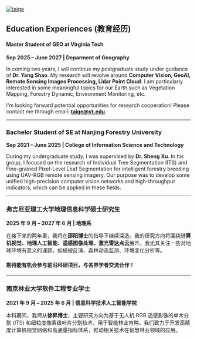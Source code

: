 [![taige](https://img.shields.io/badge/XX-github-blue?logo=github)](https://github.com/luotiger123)

## Education Experiences (教育经历)  
#### Master Student of GEO at Virginia Tech
**Sep 2025 – June 2027 | Deparment of Geography**

In coming two years, I will continue my postgraduate study under guidance of  **Dr. Yang Shao**. My research will revolve around **Computer Vision, GeoAI, Remote Sensing Images Processing, Lidar Point Cloud**. I am particularly interested in some meaningful topics for our Earth such as Vegetation Mapping, Forestry Dynamic, Environment Monitoring, etc.

 I'm looking forward potential opportunities for research cooperation! Please contact me through email: **taige@vt.edu**.

---
### **Bachelor Student of SE at Nanjing Forestry University**
**Sep 2021 – June 2025 | College of Information Science and Technology**

During my undergraduate study, I was supervised by **Dr. Sheng Xu**. In his group, I focused on the research of Individual Tree Segmentation (ITS) and Fine-grained Pixel-Level Leaf Segmentation for intelligent forestry breeding using UAV-RGB remote sensing imagery. Our purpose was to develop some unified high-precision computer vision networks and high-throughput indicators, which can be applied in these fields.


---


### **弗吉尼亚理工大学地理信息科学硕士研究生**
**2025 年 9 月 – 2027 年 6 月 | 地理系**

在接下来的两年里，我将在**邵阳博士**的指导下继续深造。我的研究方向将围绕**计算机视觉、地理人工智能、遥感图像处理、激光雷达点云**展开。我尤其关注一些对地球环境有意义的课题，如植被反演、森林动态监测、环境变化分析等。

#### 期待能有机会参与前沿科研项目，与各界学者交流合作！

---

### **南京林业大学软件工程专业学士**
**2021 年 9 月 – 2025 年 6 月 | 信息科学技术人工智能学院**

本科期间，我师从**徐昇博士**，主要研究方向为基于无人机 RGB 遥感影像的单木分割 (ITS) 和细粒度像素级叶片分割技术，用于智能林业育种。我们致力于开发高精度计算机视觉网络和高通量指标体系，推动相关技术在智慧林业领域的应用。
